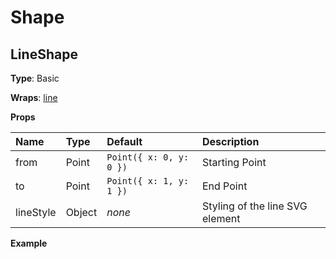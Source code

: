 # Shape

## LineShape

**Type**: Basic

**Wraps**: [line](https://developer.mozilla.org/en-US/docs/Web/SVG/Element/line)

**Props**

| Name      | Type   | Default                 | Description                     |
| :-------- | :----- | :---------------------- | :------------------------------ |
| from      | Point  | `Point({ x: 0, y: 0 })` | Starting Point                  |
| to        | Point  | `Point({ x: 1, y: 1 })` | End Point                       |
| lineStyle | Object | _none_                  | Styling of the line SVG element |

**Example**

<svg :width="300" :height="200" style="margin: 0 auto">
  <line-shape
    :from="startPoint"
    :to="endPoint"
    :lineStyle="{
      stroke: 'black'
    }"
  ></line-shape>
</svg>

<script>
  import { LineShape } from '../../src/components/shape'
  import { AbstractPoint as Point } from '../../src/components/point'

  export default {
    computed: {
      startPoint () {
        return new Point({ x: 10, y: 10 })
      },
      endPoint () {
        return new Point ({ x: 40, y: 50 })
      }
    },
    components: {
      LineShape
    }
  }
</script>
